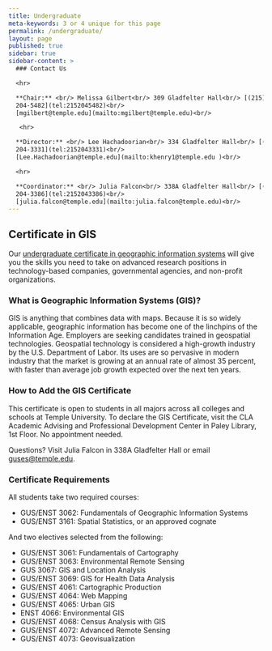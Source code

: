 ```yaml
---
title: Undergraduate
meta-keywords: 3 or 4 unique for this page
permalink: /undergraduate/
layout: page
published: true
sidebar: true
sidebar-content: >
  ### Contact Us

  <hr>

  **Chair:** <br/> Melissa Gilbert<br/> 309 Gladfelter Hall<br/> [(215)
  204-5482](tel:2152045482)<br/>
  [mgilbert@temple.edu](mailto:mgilbert@temple.edu)<br/>

   <hr>

  **Director:** <br/> Lee Hachadoorian<br/> 334 Gladfelter Hall<br/> [(215)
  204-3331](tel:2152043331)<br/>
  [Lee.Hachadoorian@temple.edu](mailto:khenry1@temple.edu )<br/> 

  <hr>

  **Coordinator:** <br/> Julia Falcon<br/> 338A Gladfelter Hall<br/> [(215)
  204-3386](tel:2152043386)<br/>
  [julia.falcon@temple.edu](mailto:julia.falcon@temple.edu)<br/>
---
```


## Certificate in GIS

Our [undergraduate certificate in geographic information systems](http://bulletin.temple.edu/undergraduate/liberal-arts/geography-urban-studies/certificate-geographic-information-systems/) will give you the skills you need to take on advanced research positions in technology-based companies, governmental agencies, and non-profit organizations.

### What is Geographic Information Systems (GIS)?

GIS is anything that combines data with maps. Because it is so widely applicable, geographic information has become one of the linchpins of the Information Age. Employers are seeking candidates trained in geospatial technologies. Geospatial technology is considered a high-growth industry by the U.S. Department of Labor. Its uses are so pervasive in modern industry that the market is growing at an annual rate of almost 35 percent, with faster than average job growth expected over the next ten years.

### How to Add the GIS Certificate

This certificate is open to students in all majors across all colleges and schools at Temple University. To declare the GIS Certificate, visit the CLA Academic Advising and Professional Development Center in Paley Library, 1st Floor. No appointment needed.

Questions? Visit Julia Falcon in 338A Gladfelter Hall or email [guses@temple.edu](mailto:guses@temple.edu).

### Certificate Requirements

All students take two required courses:

- GUS/ENST 3062: Fundamentals of Geographic Information Systems
- GUS/ENST 3161: Spatial Statistics, or an approved cognate

And two electives selected from the following:

- GUS/ENST 3061: Fundamentals of Cartography
- GUS/ENST 3063: Environmental Remote Sensing
- GUS 3067: GIS and Location Analysis
- GUS/ENST 3069: GIS for Health Data Analysis
- GUS/ENST 4061: Cartographic Production
- GUS/ENST 4064: Web Mapping
- GUS/ENST 4065: Urban GIS
- ENST 4066: Environmental GIS
- GUS/ENST 4068: Census Analysis with GIS
- GUS/ENST 4072: Advanced Remote Sensing
- GUS/ENST 4073: Geovisualization
